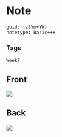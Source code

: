 # Note
```
guid: ;z8Ym+YW)
notetype: Basic+++
```

### Tags
```
Week7
```

## Front
<img src="paste-7fcff9d9ad04006da7b39c822d68ac02faec282f.jpg">

## Back
<img src="paste-8d3b746833e1f14eaa317defd8c7b1e764cc74c6.jpg">
